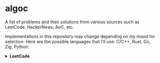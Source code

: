 # algoc

A list of problems and their solutions from various sources such as LeetCode, HackerNews, AoC, etc.

Implementations in this repository may change depending on my mood for selection.
Here are the possible languages that I'll use: C/C++, Rust, Go, Zig, Python.

<details>
  <summary><b>LeetCode</b></summary>

- [X] https://leetcode.com/problems/two-sum
- [X] https://leetcode.com/problems/valid-parentheses
- [ ] https://leetcode.com/problems/merge-two-sorted-lists
- [ ] https://leetcode.com/problems/best-time-to-buy-and-sell-stock
- [ ] https://leetcode.com/problems/valid-palindrome
- [ ] https://leetcode.com/problems/invert-binary-tree
- [ ] https://leetcode.com/problems/valid-anagram
- [ ] https://leetcode.com/problems/binary-search
- [ ] https://leetcode.com/problems/flood-fill
- [ ] https://leetcode.com/problems/lowest-common-ancestor-of-a-binary-search-tree
- [ ] https://leetcode.com/problems/balanced-binary-tree
- [ ] https://leetcode.com/problems/linked-list-cycle
- [ ] https://leetcode.com/problems/implement-queue-using-stacks

---

- [ ] https://leetcode.com/problems/first-bad-version
- [ ] https://leetcode.com/problems/ransom-note
- [ ] https://leetcode.com/problems/climbing-stairs
- [ ] https://leetcode.com/problems/longest-palindrome
- [ ] https://leetcode.com/problems/reverse-linked-list
- [ ] https://leetcode.com/problems/majority-element
- [ ] https://leetcode.com/problems/add-binary
- [ ] https://leetcode.com/problems/diameter-of-binary-tree
- [ ] https://leetcode.com/problems/maximum-depth-of-binary-tree
- [ ] https://leetcode.com/problems/contains-duplicate

---

- [ ] https://leetcode.com/problems/roman-to-integer
- [ ] https://leetcode.com/problems/backspace-string-compare
- [ ] https://leetcode.com/problems/counting-bits
- [ ] https://leetcode.com/problems/same-tree
- [ ] https://leetcode.com/problems/number-of-1-bits
- [ ] https://leetcode.com/problems/longest-common-prefix
- [ ] https://leetcode.com/problems/single-number
- [ ] https://leetcode.com/problems/palindrome-linked-list
- [ ] https://leetcode.com/problems/move-zeroes
- [ ] https://leetcode.com/problems/symmetric-tree
- [ ] https://leetcode.com/problems/missing-number
- [ ] https://leetcode.com/problems/palindrome-number
- [ ] https://leetcode.com/problems/convert-sorted-array-to-binary-search-tree

---

- [ ] https://leetcode.com/problems/reverse-bits
- [ ] https://leetcode.com/problems/subtree-of-another-tree
- [ ] https://leetcode.com/problems/squares-of-a-sorted-array
- [ ] https://leetcode.com/problems/maximum-subarray
- [ ] https://leetcode.com/problems/insert-interval
- [ ] https://leetcode.com/problems/01-matrix
- [ ] https://leetcode.com/problems/k-closest-points-to-origin
- [ ] https://leetcode.com/problems/longest-substring-without-repeating-characters
- [ ] https://leetcode.com/problems/3sum
- [ ] https://leetcode.com/problems/binary-tree-level-order-traversal

---

- [ ] https://leetcode.com/problems/clone-graph
- [ ] https://leetcode.com/problems/evaluate-reverse-polish-notation
- [ ] https://leetcode.com/problems/course-schedule
- [ ] https://leetcode.com/problems/implement-trie-prefix-tree
- [ ] https://leetcode.com/problems/coin-change
- [ ] https://leetcode.com/problems/product-of-array-except-self
- [ ] https://leetcode.com/problems/min-stack
- [ ] https://leetcode.com/problems/validate-binary-search-tree
- [ ] https://leetcode.com/problems/number-of-islands

---

- [ ] https://leetcode.com/problems/rotting-oranges
- [ ] https://leetcode.com/problems/search-in-rotated-sorted-array
- [ ] https://leetcode.com/problems/combination-sum
- [ ] https://leetcode.com/problems/permutations
- [ ] https://leetcode.com/problems/merge-intervals
- [ ] https://leetcode.com/problems/lowest-common-ancestor-of-a-binary-tree
- [ ] https://leetcode.com/problems/time-based-key-value-store
- [ ] https://leetcode.com/problems/accounts-merge

---

- [ ] https://leetcode.com/problems/sort-colors
- [ ] https://leetcode.com/problems/word-break
- [ ] https://leetcode.com/problems/partition-equal-subset-sum
- [ ] https://leetcode.com/problems/string-to-integer-atoi
- [ ] https://leetcode.com/problems/subsets
- [ ] https://leetcode.com/problems/spiral-matrix
- [ ] https://leetcode.com/problems/binary-tree-right-side-view
- [ ] https://leetcode.com/problems/longest-palindromic-substring
- [ ] https://leetcode.com/problems/unique-paths

---

- [ ] https://leetcode.com/problems/construct-binary-tree-from-preorder-and-inorder-traversal
- [ ] https://leetcode.com/problems/container-with-most-water
- [ ] https://leetcode.com/problems/letter-combinations-of-a-phone-number
- [ ] https://leetcode.com/problems/word-search
- [ ] https://leetcode.com/problems/find-all-anagrams-in-a-string
- [ ] https://leetcode.com/problems/minimum-height-trees
- [ ] https://leetcode.com/problems/task-scheduler

---

- [ ] https://leetcode.com/problems/lru-cache
- [ ] https://leetcode.com/problems/kth-smallest-element-in-a-bst
- [ ] https://leetcode.com/problems/daily-temperatures
- [ ] https://leetcode.com/problems/house-robber
- [ ] https://leetcode.com/problems/gas-station
- [ ] https://leetcode.com/problems/next-permutation
- [ ] https://leetcode.com/problems/valid-sudoku
- [ ] https://leetcode.com/problems/group-anagrams

---

- [ ] https://leetcode.com/problems/maximum-product-subarray
- [ ] https://leetcode.com/problems/design-add-and-search-words-data-structure
- [ ] https://leetcode.com/problems/pacific-atlantic-water-flow
- [ ] https://leetcode.com/problems/remove-nth-node-from-end-of-list
- [ ] https://leetcode.com/problems/find-the-duplicate-number
- [ ] https://leetcode.com/problems/top-k-frequent-words
- [ ] https://leetcode.com/problems/longest-increasing-subsequence

---

- [ ] https://leetcode.com/problems/course-schedule-ii
- [ ] https://leetcode.com/problems/swap-nodes-in-pairs
- [ ] https://leetcode.com/problems/path-sum-ii
- [ ] https://leetcode.com/problems/longest-consecutive-sequence
- [ ] https://leetcode.com/problems/rotate-array
- [ ] https://leetcode.com/problems/odd-even-linked-list
- [ ] https://leetcode.com/problems/decode-string

---

- [ ] https://leetcode.com/problems/contiguous-array
- [ ] https://leetcode.com/problems/maximum-width-of-binary-tree
- [ ] https://leetcode.com/problems/find-k-closest-elements
- [ ] https://leetcode.com/problems/longest-repeating-character-replacement
- [ ] https://leetcode.com/problems/jump-game
- [ ] https://leetcode.com/problems/add-two-numbers
- [ ] https://leetcode.com/problems/generate-parentheses
- [ ] https://leetcode.com/problems/sort-list

---

- [ ] https://leetcode.com/problems/subarray-sum-equals-k
- [ ] https://leetcode.com/problems/asteroid-collision
- [ ] https://leetcode.com/problems/random-pick-with-weight
- [ ] https://leetcode.com/problems/kth-largest-element-in-an-array
- [ ] https://leetcode.com/problems/maximal-square
- [ ] https://leetcode.com/problems/rotate-image

---

- [ ] https://leetcode.com/problems/binary-tree-zigzag-level-order-traversal
- [ ] https://leetcode.com/problems/path-sum-iii
- [ ] https://leetcode.com/problems/powx-n
- [ ] https://leetcode.com/problems/search-a-2d-matrix
- [ ] https://leetcode.com/problems/largest-number
- [ ] https://leetcode.com/problems/decode-ways
- [ ] https://leetcode.com/problems/reverse-integer

---

- [ ] https://leetcode.com/problems/set-matrix-zeroes
- [ ] https://leetcode.com/problems/reorder-list
- [ ] https://leetcode.com/problems/cheapest-flights-within-k-stops
- [ ] https://leetcode.com/problems/all-nodes-distance-k-in-binary-tree
- [ ] https://leetcode.com/problems/3sum-closest
- [ ] https://leetcode.com/problems/rotate-list
- [ ] https://leetcode.com/problems/find-minimum-in-rotated-sorted-array

---

- [ ] https://leetcode.com/problems/basic-calculator-ii
- [ ] https://leetcode.com/problems/combination-sum-iv
- [ ] https://leetcode.com/problems/insert-delete-getrandom-o1
- [ ] https://leetcode.com/problems/non-overlapping-intervals
- [ ] https://leetcode.com/problems/minimum-window-substring
- [ ] https://leetcode.com/problems/serialize-and-deserialize-binary-tree
- [ ] https://leetcode.com/problems/trapping-rain-water
- [ ] https://leetcode.com/problems/find-median-from-data-stream

---

- [ ] https://leetcode.com/problems/word-ladder
- [ ] https://leetcode.com/problems/basic-calculator
- [ ] https://leetcode.com/problems/maximum-profit-in-job-scheduling
- [ ] https://leetcode.com/problems/merge-k-sorted-lists
- [ ] https://leetcode.com/problems/largest-rectangle-in-histogram
- [ ] https://leetcode.com/problems/binary-tree-maximum-path-sum

---

- [ ] https://leetcode.com/problems/maximum-frequency-stack
- [ ] https://leetcode.com/problems/median-of-two-sorted-arrays
- [ ] https://leetcode.com/problems/longest-increasing-path-in-a-matrix
- [ ] https://leetcode.com/problems/longest-valid-parentheses

---

- [ ] https://leetcode.com/problems/word-search-ii
- [ ] https://leetcode.com/problems/bus-routes
- [ ] https://leetcode.com/problems/sliding-window-maximum
- [ ] https://leetcode.com/problems/palindrome-pairs
- [ ] https://leetcode.com/problems/reverse-nodes-in-k-group

---

- [ ] https://leetcode.com/problems/sudoku-solver
- [ ] https://leetcode.com/problems/first-missing-positive
- [ ] https://leetcode.com/problems/n-queens
- [ ] https://leetcode.com/problems/smallest-range-covering-elements-from-k-lists

</details>
